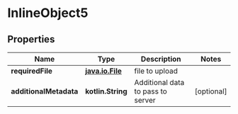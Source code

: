 
# InlineObject5

## Properties
Name | Type | Description | Notes
------------ | ------------- | ------------- | -------------
**requiredFile** | [**java.io.File**](java.io.File.md) | file to upload | 
**additionalMetadata** | **kotlin.String** | Additional data to pass to server |  [optional]



